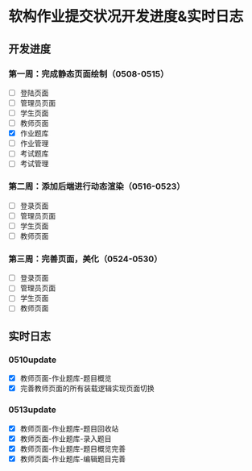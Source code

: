 # 软构作业提交状况开发进度&实时日志

## 开发进度

### 第一周：完成静态页面绘制（0508-0515）

* [ ]  登陆页面
* [ ]  管理员页面
* [ ]  学生页面
* [ ]  教师页面
  * [X]  作业题库
  * [ ]  作业管理
  * [ ]  考试题库
  * [ ]  考试管理

### 第二周：添加后端进行动态渲染（0516-0523）

* [ ]  登录页面
* [ ]  管理员页面
* [ ]  学生页面
* [ ]  教师页面

### 第三周：完善页面，美化（0524-0530）

* [ ]  登录页面
* [ ]  管理员页面
* [ ]  学生页面
* [ ]  教师页面

## 实时日志

### **0510update**

* [X]  教师页面-作业题库-题目概览
* [X]  完善教师页面的所有装载逻辑实现页面切换

### 0513update

* [X]  教师页面-作业题库-题目回收站
* [X]  教师页面-作业题库-录入题目
* [X]  教师页面-作业题库-题目概览完善
* [X]  教师页面-作业题库-编辑题目完善
